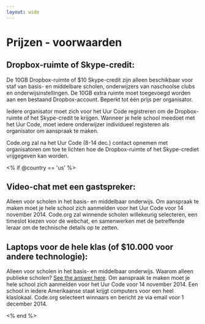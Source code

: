 ```yaml
---
layout: wide
---
```


# Prijzen - voorwaarden

## Dropbox-ruimte of Skype-credit:

De 10GB Dropbox-ruimte of $10 Skype-credit zijn alleen beschikbaar voor staf van basis- en middelbare scholen, onderwijzers van naschoolse clubs en onderwijsinstellingen. De 10GB extra ruimte moet toegevoegd worden aan een bestaand Dropbox-account. Beperkt tot één prijs per organisator.

Iedere organisator moet zich voor het Uur Code registreren om de Dropbox-ruimte of het Skype-credit te krijgen. Wanneer je hele school meedoet met het Uur Code, moet iedere onderwijzer individueel registeren als organisator om aanspraak te maken.

Code.org zal na het Uur Code (8-14 dec.) contact opnemen met organisatoren om toe te lichten hoe de Dropbox-ruimte of het Skype-crediet vrijgegeven kan worden.

<% if @country == 'us' %>

## Video-chat met een gastspreker:

Alleen voor scholen in het basis- en middelbaar onderwijs. Om aanspraak te maken moet je hele school zich aanmelden voor het Uur Code voor 14 november 2014. Code.org zal winnende scholen willekeurig selecteren, een timeslot kiezen voor de webchat, en samenwerken met de betreffende leraar om de technische details op te zetten.

## Laptops voor de hele klas (of $10.000 voor andere technologie):

Alleen voor scholen in het basis- en middelbaar onderwijs. Waarom alleen publieke scholen? [See the answer here](http://www.hourofcode.com/#faq). Om aanspraak te maken moet je hele school zich aanmelden voor het Uur Code voor 14 november 2014. Een school in iedere Amerikaanse staat krijgt computers voor een heel klaslokaal. Code.org selecteert winnaars en bericht ze via email voor 1 december 2014.

<% end %>